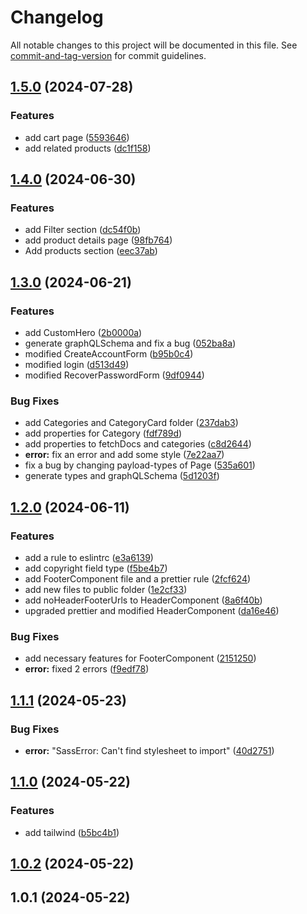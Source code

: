# Changelog

All notable changes to this project will be documented in this file. See [commit-and-tag-version](https://github.com/absolute-version/commit-and-tag-version) for commit guidelines.

## [1.5.0](https://github.com/Farhang-Osman/TechWorld/compare/v1.4.0...v1.5.0) (2024-07-28)


### Features

* add cart page ([5593646](https://github.com/Farhang-Osman/TechWorld/commit/5593646deb921fdb4e0d357122e119d2c45f9bbb))
* add related products ([dc1f158](https://github.com/Farhang-Osman/TechWorld/commit/dc1f1588bcdd770752ff634035276d73e043066c))

## [1.4.0](https://github.com/Farhang-Osman/TechWorld/compare/v1.3.0...v1.4.0) (2024-06-30)


### Features

* add Filter section ([dc54f0b](https://github.com/Farhang-Osman/TechWorld/commit/dc54f0b081dd4a6ff55a944ca14f891cccb9215c))
* add product details page ([98fb764](https://github.com/Farhang-Osman/TechWorld/commit/98fb7648ffec5811cee5d38f2a17f5d65d36a4b8))
* Add products section ([eec37ab](https://github.com/Farhang-Osman/TechWorld/commit/eec37ab075959b37820af4c9d5d317b1a7d18b3d))

## [1.3.0](https://github.com/Farhang-Osman/TechWorld/compare/v1.2.0...v1.3.0) (2024-06-21)


### Features

* add CustomHero ([2b0000a](https://github.com/Farhang-Osman/TechWorld/commit/2b0000a74ccf3c22facb91b825789e7beac925c5))
* generate graphQLSchema and fix a bug ([052ba8a](https://github.com/Farhang-Osman/TechWorld/commit/052ba8ac010028b89e0fe261ca55bd45cc53ca55))
* modified CreateAccountForm ([b95b0c4](https://github.com/Farhang-Osman/TechWorld/commit/b95b0c48f5d84ed31d8d8e6266a5bd81e241f8cc))
* modified login ([d513d49](https://github.com/Farhang-Osman/TechWorld/commit/d513d49c3dc7bd687fbc0dffebb18ebef8cd071d))
* modified RecoverPasswordForm ([9df0944](https://github.com/Farhang-Osman/TechWorld/commit/9df0944ec248b6dbeb505eb6c5f86d4fa12aceb7))


### Bug Fixes

* add Categories and CategoryCard folder ([237dab3](https://github.com/Farhang-Osman/TechWorld/commit/237dab3b5941aeb9cfb272a5a97a162ebd0181bd))
* add properties for Category ([fdf789d](https://github.com/Farhang-Osman/TechWorld/commit/fdf789d09555ec485bdf081769e727c9ab4b43fb))
* add properties to fetchDocs and categories ([c8d2644](https://github.com/Farhang-Osman/TechWorld/commit/c8d2644cad47f5e241fa6ee279f7d80f082a4041))
* **error:** fix an error and add some style ([7e22aa7](https://github.com/Farhang-Osman/TechWorld/commit/7e22aa7cfe5809dfcad046a2406b38d7e526579c))
* fix a bug by changing payload-types of Page ([535a601](https://github.com/Farhang-Osman/TechWorld/commit/535a60178e383c05962f8d070542ee3584187ffd))
* generate types and graphQLSchema ([5d1203f](https://github.com/Farhang-Osman/TechWorld/commit/5d1203f304b2cee56f5b59910ca978af1ddc2265))

## [1.2.0](https://github.com/Farhang-Osman/TechWorld/compare/v1.1.1...v1.2.0) (2024-06-11)


### Features

* add a rule to eslintrc ([e3a6139](https://github.com/Farhang-Osman/TechWorld/commit/e3a613972c0b441cc6fe5cb8b7c2eca669cca11d))
* add copyright field type ([f5be4b7](https://github.com/Farhang-Osman/TechWorld/commit/f5be4b796fca9f7e3665ca0920d211018af1a5de))
* add FooterComponent file and a prettier rule ([2fcf624](https://github.com/Farhang-Osman/TechWorld/commit/2fcf62465b404e00c5422761f56cc53d6d255826))
* add new files to public folder ([1e2cf33](https://github.com/Farhang-Osman/TechWorld/commit/1e2cf3340d28b52b9aa2af8e3fbb453e6009109b))
* add noHeaderFooterUrls to HeaderComponent ([8a6f40b](https://github.com/Farhang-Osman/TechWorld/commit/8a6f40b443cf0aee5c7add2d5e455e53a8926d14))
* upgraded prettier and modified HeaderComponent ([da16e46](https://github.com/Farhang-Osman/TechWorld/commit/da16e467f3e4e891b1ca036733078e1f7e5bda33))


### Bug Fixes

* add necessary features for FooterComponent ([2151250](https://github.com/Farhang-Osman/TechWorld/commit/2151250211aeaf3ba9e5fd09bb2f31c29531127d))
* **error:** fixed 2 errors ([f9edf78](https://github.com/Farhang-Osman/TechWorld/commit/f9edf787f951405fd235530086d6fcb50167be15))

## [1.1.1](https://github.com/Farhang-Osman/TechWorld/compare/v1.1.0...v1.1.1) (2024-05-23)


### Bug Fixes

* **error:** "SassError: Can't find stylesheet to import" ([40d2751](https://github.com/Farhang-Osman/TechWorld/commit/40d2751c0d15ac80ba99600bc6ea8735bc3f7744))

## [1.1.0](https://github.com/Farhang-Osman/TechWorld/compare/v1.0.2...v1.1.0) (2024-05-22)


### Features

* add tailwind ([b5bc4b1](https://github.com/Farhang-Osman/TechWorld/commit/b5bc4b18bee8bf0b2a79048e28192d029f09d6cc))

## [1.0.2](https://github.com/Farhang-Osman/TechWorld/compare/v1.0.1...v1.0.2) (2024-05-22)

## 1.0.1 (2024-05-22)
